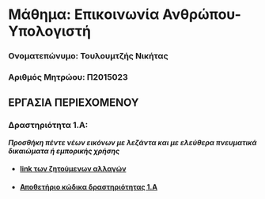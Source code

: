 # Μάθημα: Επικοινωνία Ανθρώπου-Υπολογιστή

### Ονοματεπώνυμο: Τουλουμτζής Νικήτας
### Αριθμός Μητρώου: Π2015023

## ΕΡΓΑΣΙΑ ΠΕΡΙΕΧΟΜΕΝΟΥ
### Δραστηριότητα 1.Α: 
   _**Προσθήκη πέντε νέων εικόνων με λεζάντα και με ελεύθερα πνευματικά δικαιώματα ή εμπορικής χρήσης**_

* #### [link των ζητούμενων αλλαγών](https://github.com/mibook/gr/compare/gh-pages...ntouloumtzis:gh-pages 'link των ζητούμενων αλλαγών')
* #### [Αποθετήριο κώδικα δραστηριότητας 1.Α](https://github.com/ntouloumtzis/gr 'Αποθετήριο κώδικα δραστηριότητας 1.Α')
